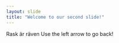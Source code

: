 ```yaml
---
layout: slide
title: "Welcome to our second slide!"
---
```

Rask är räven
Use the left arrow to go back!
